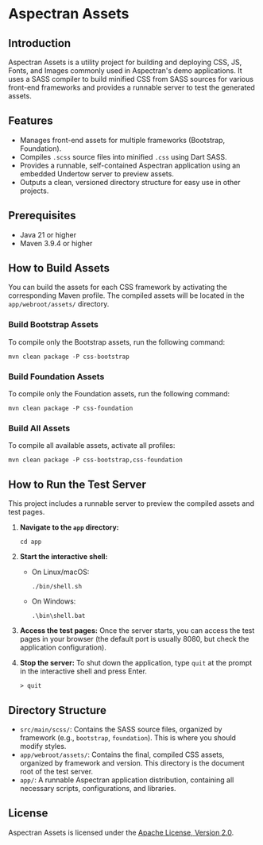 # Aspectran Assets

## Introduction

Aspectran Assets is a utility project for building and deploying CSS, JS, Fonts, and Images commonly used in Aspectran's demo applications. It uses a SASS compiler to build minified CSS from SASS sources for various front-end frameworks and provides a runnable server to test the generated assets.

## Features

-   Manages front-end assets for multiple frameworks (Bootstrap, Foundation).
-   Compiles `.scss` source files into minified `.css` using Dart SASS.
-   Provides a runnable, self-contained Aspectran application using an embedded Undertow server to preview assets.
-   Outputs a clean, versioned directory structure for easy use in other projects.

## Prerequisites

-   Java 21 or higher
-   Maven 3.9.4 or higher

## How to Build Assets

You can build the assets for each CSS framework by activating the corresponding Maven profile. The compiled assets will be located in the `app/webroot/assets/` directory.

### Build Bootstrap Assets

To compile only the Bootstrap assets, run the following command:

```shell
mvn clean package -P css-bootstrap
```

### Build Foundation Assets

To compile only the Foundation assets, run the following command:

```shell
mvn clean package -P css-foundation
```

### Build All Assets

To compile all available assets, activate all profiles:

```shell
mvn clean package -P css-bootstrap,css-foundation
```

## How to Run the Test Server

This project includes a runnable server to preview the compiled assets and test pages.

1.  **Navigate to the `app` directory:**
    ```shell
    cd app
    ```

2.  **Start the interactive shell:**
    -   On Linux/macOS:
        ```shell
        ./bin/shell.sh
        ```
    -   On Windows:
        ```shell
        .\bin\shell.bat
        ```

3.  **Access the test pages:**
    Once the server starts, you can access the test pages in your browser (the default port is usually 8080, but check the application configuration).

4.  **Stop the server:**
    To shut down the application, type `quit` at the prompt in the interactive shell and press Enter.
    ```
    > quit
    ```

## Directory Structure

-   `src/main/scss/`: Contains the SASS source files, organized by framework (e.g., `bootstrap`, `foundation`). This is where you should modify styles.
-   `app/webroot/assets/`: Contains the final, compiled CSS assets, organized by framework and version. This directory is the document root of the test server.
-   `app/`: A runnable Aspectran application distribution, containing all necessary scripts, configurations, and libraries.

## License

Aspectran Assets is licensed under the [Apache License, Version 2.0](https://www.apache.org/licenses/LICENSE-2.0).

